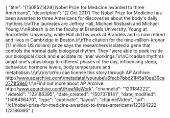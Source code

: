 {
    "title": "[1508521429] Nobel Prize for Medicine awarded to three Americans",
    "description": "(2 Oct 2017) The Nobel Prize for Medicine has been awarded to three Americans for discoveries about the body's daily rhythms.\r\nThe laureates are Jeffrey Hall, Michael Rosbash and Michael Young.\r\nRobash is on the faculty at Brandeis University, Young at Rockefeller University, while Hall did his work at Brandeis and is now retired and lives in Cambridge in Boston.\r\nThe citation for the nine-million-kronor (1.1 million US dollars) prize says the researchers isolated a gene that controls the normal daily biological rhythm. They \"were able to peek inside our biological clock and elucidate its inner workings.\"\r\nCircadian rhythms adapt one's physiology to different phases of the day, influencing sleep, behaviour, hormone levels, body temperature and metabolism.\r\n\r\n\r\nYou can license this story through AP Archive: http:\/\/www.aparchive.com\/metadata\/youtube\/6fecb7bbd21f45a10ea39ca2771f59e0 \r\nFind out more about AP Archive: http:\/\/www.aparchive.com\/HowWeWork",
    "channelid": "123184222",
    "videoid": "123186395",
    "date_created": "1507378141",
    "date_modified": "1508436470",
    "type": "captivate",
    "layout": "channelVideo",
    "url": "\/c1\/nobel-prize-for-medicine-awarded-to-three-americans\/123184222-123186395"
}